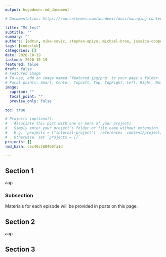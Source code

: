 ```yaml
---
output: hugodown::md_document

# Documentation: https://sourcethemes.com/academic/docs/managing-content/

title: "Md test"
subtitle: ""
summary: ""
authors: [admin, mike-sovic, stephen-opiyo, michael-broe, jessica-cooperstone]
tags: [codeclub]
categories: []
date: 2020-10-19
lastmod: 2020-10-19
featured: false
draft: false
# Featured image
# To use, add an image named `featured.jpg/png` to your page's folder.
# Focal points: Smart, Center, TopLeft, Top, TopRight, Left, Right, BottomLeft, Bottom, BottomRight.
image:
  caption: ""
  focal_point: ""
  preview_only: false

toc: true

# Projects (optional).
#   Associate this post with one or more of your projects.
#   Simply enter your project's folder or file name without extension.
#   E.g. `projects = ["internal-project"]` references `content/project/deep-learning/index.md`.
#   Otherwise, set `projects = []`.
projects: []
rmd_hash: c5c40cf88460fa1d

---
```


Section 1
---------

aap

### Subsection

Materials for each episode will be provided in posts on this page.

Section 2
---------

aap

Section 3
---------

<br/> <br/> <br/> <br/> <br/> <br/> <br/>

